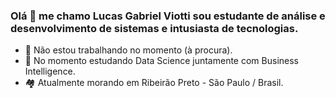 ### Olá 👋 me chamo Lucas Gabriel Viotti sou estudante de análise e desenvolvimento de sistemas e intusiasta de tecnologias.
- 🔭 Não estou trabalhando no momento (à procura).
- 🌱 No momento estudando Data Science juntamente com Business Intelligence.
- 🏘️ Atualmente morando em Ribeirão Preto - São Paulo / Brasil.

##

##
  
 <div>

 </div>
  
  
  
  
<!--
**lucasgviotti/lucasgviotti** is a ✨ _special_ ✨ repository because its `README.md` (this file) appears on your GitHub profile.

Here are some ideas to get you started:

- 🔭 I’m currently working on ...
- 🌱 I’m currently learning ...
- 👯 I’m looking to collaborate on ...
- 🤔 I’m looking for help with ...
- 💬 Ask me about ...
- 📫 How to reach me: ...
- 😄 Pronouns: ...
- ⚡ Fun fact: ...
-->

